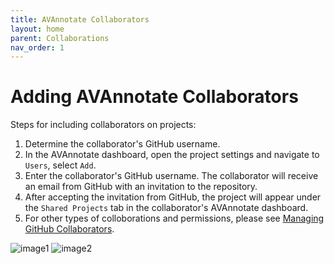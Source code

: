 ```yaml
---
title: AVAnnotate Collaborators
layout: home
parent: Collaborations
nav_order: 1
---
```


# Adding AVAnnotate Collaborators
Steps for including collaborators on projects:
1. Determine the collaborator's GitHub username.
3. In the AVAnnotate dashboard, open the project settings and navigate to `Users`, select `Add`.
4. Enter the collaborator's GitHub username. The collaborator will receive an email from GitHub with an invitation to the repository.
5. After accepting the invitation from GitHub, the project will appear under the `Shared Projects` tab in the collaborator's AVAnnotate dashboard.
6. For other types of colloborations and permissions, please see [Managing GitHub Collaborators](https://avannotate.github.io/documentation/pages/gh-collab/).

![image1](../../assests/addcollaboratorimage1.png)
![image2](../../assets/addcollaboratorimage2.png)
